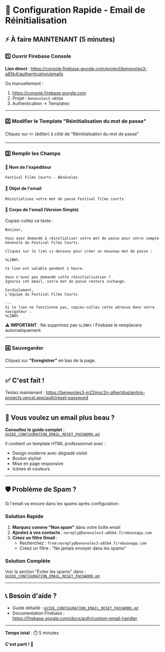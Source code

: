 # 🚀 Configuration Rapide - Email de Réinitialisation

## ⚡ À faire MAINTENANT (5 minutes)

### 1️⃣ Ouvrir Firebase Console

**Lien direct** : https://console.firebase.google.com/project/benevoles3-a85b4/authentication/emails

Ou manuellement :
1. https://console.firebase.google.com
2. Projet : `benevoles3-a85b4`
3. Authentication → Templates

---

### 2️⃣ Modifier le Template "Réinitialisation du mot de passe"

Cliquez sur ✏️ (éditer) à côté de "Réinitialisation du mot de passe"

---

### 3️⃣ Remplir les Champs

#### 📧 Nom de l'expéditeur
```
Festival Films Courts - Bénévoles
```

#### 📝 Objet de l'email
```
Réinitialisez votre mot de passe Festival films courts
```

#### 📄 Corps de l'email (Version Simple)

Copiez-collez ce texte :

```
Bonjour,

Vous avez demandé à réinitialiser votre mot de passe pour votre compte bénévole du Festival Films Courts.

Cliquez sur le lien ci-dessous pour créer un nouveau mot de passe :

%LINK%

Ce lien est valable pendant 1 heure.

Vous n'avez pas demandé cette réinitialisation ?
Ignorez cet email, votre mot de passe restera inchangé.

Cordialement,
L'équipe du Festival Films Courts

---
Si le lien ne fonctionne pas, copiez-collez cette adresse dans votre navigateur :
%LINK%
```

⚠️ **IMPORTANT** : Ne supprimez pas `%LINK%` ! Firebase le remplacera automatiquement.

---

### 4️⃣ Sauvegarder

Cliquez sur **"Enregistrer"** en bas de la page.

---

## ✅ C'est fait !

Testez maintenant : https://benevoles3-in22msc2n-albertduplantins-projects.vercel.app/auth/reset-password

---

## 🎨 Vous voulez un email plus beau ?

**Consultez le guide complet** : [`GUIDE_CONFIGURATION_EMAIL_RESET_PASSWORD.md`](./GUIDE_CONFIGURATION_EMAIL_RESET_PASSWORD.md)

Il contient un template HTML professionnel avec :
- Design moderne avec dégradé violet
- Bouton stylisé
- Mise en page responsive
- Icônes et couleurs

---

## 🛡️ Problème de Spam ?

Si l'email va encore dans les spams après configuration :

### Solution Rapide

1. **Marquez comme "Non spam"** dans votre boîte email
2. **Ajoutez à vos contacts** : `noreply@benevoles3-a85b4.firebaseapp.com`
3. **Créez un filtre Gmail** :
   - Recherchez : `from:noreply@benevoles3-a85b4.firebaseapp.com`
   - Créez un filtre : "Ne jamais envoyer dans les spams"

### Solution Complète

Voir la section "Éviter les spams" dans : [`GUIDE_CONFIGURATION_EMAIL_RESET_PASSWORD.md`](./GUIDE_CONFIGURATION_EMAIL_RESET_PASSWORD.md)

---

## 📞 Besoin d'aide ?

- Guide détaillé : [`GUIDE_CONFIGURATION_EMAIL_RESET_PASSWORD.md`](./GUIDE_CONFIGURATION_EMAIL_RESET_PASSWORD.md)
- Documentation Firebase : https://firebase.google.com/docs/auth/custom-email-handler

---

**Temps total** : ⏱️ 5 minutes

**C'est parti ! 🚀**

